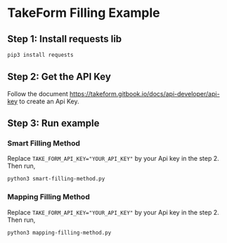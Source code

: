 # TakeForm Filling Example

## Step 1: Install requests lib

```bash
pip3 install requests
```

## Step 2: Get the API Key

Follow the document https://takeform.gitbook.io/docs/api-developer/api-key to create an Api Key.

## Step 3: Run example


### Smart Filling Method

Replace `TAKE_FORM_API_KEY="YOUR_API_KEY"` by your Api key in the step 2. Then run,

```bash
python3 smart-filling-method.py
```

### Mapping Filling Method

Replace `TAKE_FORM_API_KEY="YOUR_API_KEY"` by your Api key in the step 2. Then run,

```bash
python3 mapping-filling-method.py
```
